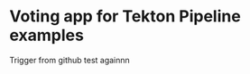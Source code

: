 # Voting app for Tekton Pipeline examples
Trigger from github test againnn












































